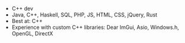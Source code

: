 - C++ dev
- Java, C++, Haskell, SQL, PHP, JS, HTML, CSS, jQuery, Rust
- Best at: C++
- Experience with custom C++ libraries: Dear ImGui, Asio, Windows.h, OpenGL, DirectX
